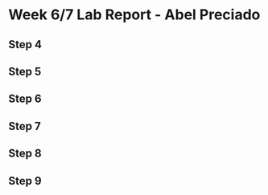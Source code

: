 # Week 6/7 Lab Report - Abel Preciado
## Step 4

## Step 5

## Step 6

## Step 7

## Step 8

## Step 9
